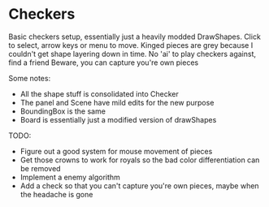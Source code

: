 Checkers
===
Basic checkers setup, essentially just a heavily modded DrawShapes.
Click to select, arrow keys or menu to move. 
Kinged pieces are grey because I couldn't get shape layering down in time.
No 'ai' to play checkers against, find a friend
Beware, you can capture you're own pieces

Some notes:
* All the shape stuff is consolidated into Checker
* The panel and Scene have mild edits for the new purpose
* BoundingBox is the same
* Board is essentially just a modified version of drawShapes

TODO:
* Figure out a good system for mouse movement of pieces
* Get those crowns to work for royals so the bad color differentiation can be removed
* Implement a enemy algorithm
* Add a check so that you can't capture you're own pieces, maybe when the headache is gone